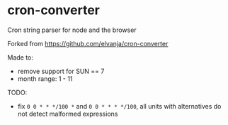 # cron-converter

Cron string parser for node and the browser

Forked from https://github.com/elvanja/cron-converter

Made to:
- remove support for SUN == 7
- month range: 1 - 11

TODO:
- fix `0 0 * * */100 *` and `0 0 * * * */100`, all units with alternatives do not detect malformed expressions
